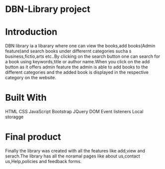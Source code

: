 # DBN-Library project

# Introduction

DBN library ia a libarary where one can view the books,add books(Admin feature)and search books under differernt categories sucha s business,fictio,arts etc..By clicking on the search button one can search for a book using keywords,title or author name.When you click  on the add button as it offers admin feature the admin is able to add books to the different categories and the added book is displayed in the respective category on the website.



# Built With
HTML
CSS
JavaScript
Bootstrap
JQuery
DOM
Event listeners
Local storagge

# Final product
Finally the library was created with all the features like add,view and serach.The library has all the noramal pages like about us,contact us,Help,policies and feedback forms.